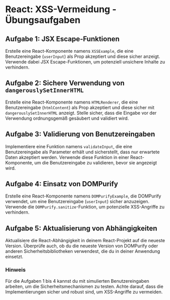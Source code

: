 # React: XSS-Vermeidung - Übungsaufgaben

## Aufgabe 1: JSX Escape-Funktionen

Erstelle eine React-Komponente namens `XSSExample`, die eine Benutzereingabe (`userInput`) als Prop akzeptiert und diese sicher anzeigt. Verwende dabei JSX Escape-Funktionen, um potenziell unsichere Inhalte zu verhindern.

## Aufgabe 2: Sichere Verwendung von `dangerouslySetInnerHTML`

Erstelle eine React-Komponente namens `HTMLRenderer`, die eine Benutzereingabe (`htmlContent`) als Prop akzeptiert und diese sicher mit `dangerouslySetInnerHTML` anzeigt. Stelle sicher, dass die Eingabe vor der Verwendung ordnungsgemäß gesäubert und validiert wird.

## Aufgabe 3: Validierung von Benutzereingaben

Implementiere eine Funktion namens `validateInput`, die eine Benutzereingabe als Parameter erhält und sicherstellt, dass nur erwartete Daten akzeptiert werden. Verwende diese Funktion in einer React-Komponente, um die Benutzereingabe zu validieren, bevor sie angezeigt wird.

## Aufgabe 4: Einsatz von DOMPurify

Erstelle eine React-Komponente namens `DOMPurifyExample`, die DOMPurify verwendet, um eine Benutzereingabe (`userInput`) sicher anzuzeigen. Verwende die `DOMPurify.sanitize`-Funktion, um potenzielle XSS-Angriffe zu verhindern.

## Aufgabe 5: Aktualisierung von Abhängigkeiten

Aktualisiere die React-Abhängigkeit in deinem React-Projekt auf die neueste Version. Überprüfe auch, ob du die neueste Version von DOMPurify oder anderen Sicherheitsbibliotheken verwendest, die du in deiner Anwendung einsetzt.

### Hinweis

Für die Aufgaben 1 bis 4 kannst du mit simulierten Benutzereingaben arbeiten, um die Sicherheitsmechanismen zu testen. Achte darauf, dass die Implementierungen sicher und robust sind, um XSS-Angriffe zu vermeiden.
